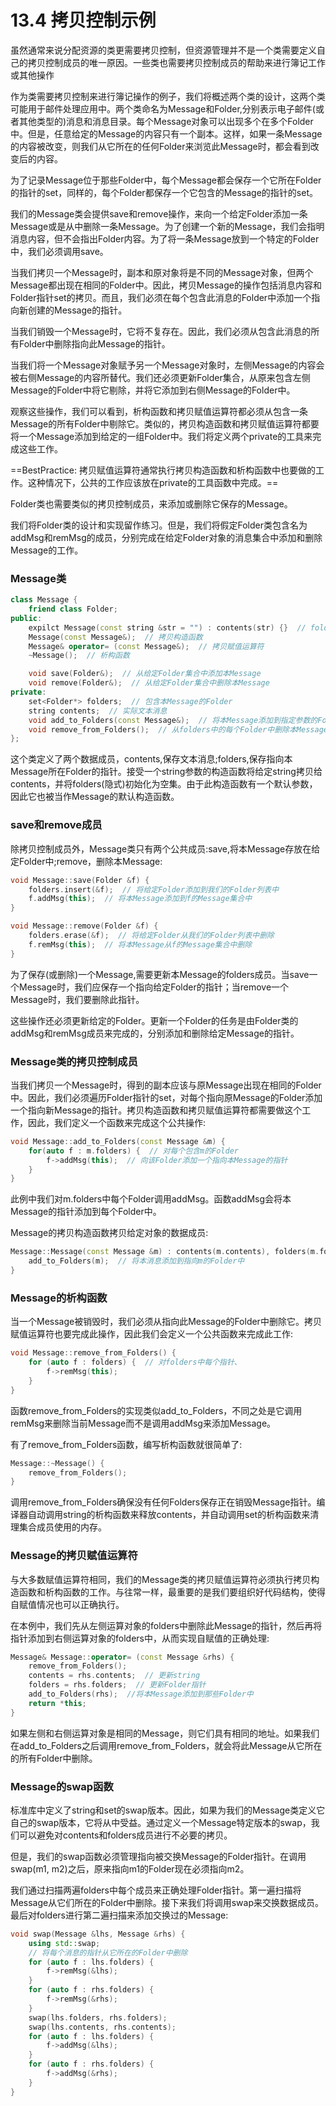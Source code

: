 # 13.4 拷贝控制示例
虽然通常来说分配资源的类更需要拷贝控制，但资源管理并不是一个类需要定义自己的拷贝控制成员的唯一原因。一些类也需要拷贝控制成员的帮助来进行簿记工作或其他操作

作为类需要拷贝控制来进行簿记操作的例子，我们将概述两个类的设计，这两个类可能用于邮件处理应用中。两个类命名为Message和Folder,分别表示电子邮件(或者其他类型的)消息和消息目录。每个Message对象可以出现多个在多个Folder中。但是，任意给定的Message的内容只有一个副本。这样，如果一条Message的内容被改变，则我们从它所在的任何Folder来浏览此Message时，都会看到改变后的内容。

为了记录Message位于那些Folder中，每个Message都会保存一个它所在Folder的指针的set，同样的，每个Folder都保存一个它包含的Message的指针的set。

我们的Message类会提供save和remove操作，来向一个给定Folder添加一条Message或是从中删除一条Message。为了创建一个新的Message，我们会指明消息内容，但不会指出Folder内容。为了将一条Message放到一个特定的Folder中，我们必须调用save。

当我们拷贝一个Message时，副本和原对象将是不同的Message对象，但两个Message都出现在相同的Folder中。因此，拷贝Message的操作包括消息内容和Folder指针set的拷贝。而且，我们必须在每个包含此消息的Folder中添加一个指向新创建的Message的指针。

当我们销毁一个Message时，它将不复存在。因此，我们必须从包含此消息的所有Folder中删除指向此Message的指针。

当我们将一个Message对象赋予另一个Message对象时，左侧Message的内容会被右侧Message的内容所替代。我们还必须更新Folder集合，从原来包含左侧Message的Folder中将它剔除，并将它添加到右侧Message的Folder中。

观察这些操作，我们可以看到，析构函数和拷贝赋值运算符都必须从包含一条Message的所有Folder中剔除它。类似的，拷贝构造函数和拷贝赋值运算符都要将一个Message添加到给定的一组Folder中。我们将定义两个private的工具来完成这些工作。

==BestPractice:
拷贝赋值运算符通常执行拷贝构造函数和析构函数中也要做的工作。这种情况下，公共的工作应该放在private的工具函数中完成。==

Folder类也需要类似的拷贝控制成员，来添加或删除它保存的Message。

我们将Folder类的设计和实现留作练习。但是，我们将假定Folder类包含名为addMsg和remMsg的成员，分别完成在给定Folder对象的消息集合中添加和删除Message的工作。

### Message类
```c++
class Message {
    friend class Folder;
public:
    expilct Message(const string &str = "") : contents(str) {}  // folders被隐式初始化为空集合
    Message(const Message&);  // 拷贝构造函数
    Message& operator= (const Message&);  // 拷贝赋值运算符
    ~Message();  // 析构函数

    void save(Folder&);  // 从给定Folder集合中添加本Message
    void remove(Folder&);  // 从给定Folder集合中删除本Message
private:
    set<Folder*> folders;  // 包含本Message的Folder
    string contents;  // 实际文本消息
    void add_to_Folders(const Message&);  // 将本Message添加到指定参数的Folders中
    void remove_from_Folders();  // 从folders中的每个Folder中删除本Message
};
```

这个类定义了两个数据成员，contents,保存文本消息;folders,保存指向本Message所在Folder的指针。接受一个string参数的构造函数将给定string拷贝给contents，并将folders(隐式)初始化为空集。由于此构造函数有一个默认参数，因此它也被当作Message的默认构造函数。

### save和remove成员
除拷贝控制成员外，Message类只有两个公共成员:save,将本Message存放在给定Folder中;remove，删除本Message:

```c++
void Message::save(Folder &f) {
    folders.insert(&f);  // 将给定Folder添加到我们的Folder列表中
    f.addMsg(this);  // 将本Message添加到f的Message集合中
}

void Message::remove(Folder &f) {
    folders.erase(&f);  // 将给定Folder从我们的Folder列表中删除
    f.remMsg(this);  // 将本Message从f的Message集合中删除
}
```

为了保存(或删除)一个Message,需要更新本Message的folders成员。当save一个Message时，我们应保存一个指向给定Folder的指针；当remove一个Message时，我们要删除此指针。

这些操作还必须更新给定的Folder。更新一个Folder的任务是由Folder类的addMsg和remMsg成员来完成的，分别添加和删除给定Message的指针。

### Message类的拷贝控制成员
当我们拷贝一个Message时，得到的副本应该与原Message出现在相同的Folder中。因此，我们必须遍历Folder指针的set，对每个指向原Message的Folder添加一个指向新Message的指针。拷贝构造函数和拷贝赋值运算符都需要做这个工作，因此，我们定义一个函数来完成这个公共操作:

```c++
void Message::add_to_Folders(const Message &m) {
    for(auto f : m.folders) {  // 对每个包含m的Folder
        f->addMsg(this);  // 向该Folder添加一个指向本Message的指针
    }
}
```

此例中我们对m.folders中每个Folder调用addMsg。函数addMsg会将本Message的指针添加到每个Folder中。

Message的拷贝构造函数拷贝给定对象的数据成员:

```c++
Message::Message(const Message &m) : contents(m.contents), folders(m.folders) {
    add_to_Folders(m);  // 将本消息添加到指向m的Folder中
}
```

### Message的析构函数
当一个Message被销毁时，我们必须从指向此Message的Folder中删除它。拷贝赋值运算符也要完成此操作，因此我们会定义一个公共函数来完成此工作:

```c++
void Message::remove_from_Folders() {
    for (auto f : folders) {  // 对folders中每个指针、
        f->remMsg(this);
    }
}
```

函数remove_from_Folders的实现类似add_to_Folders，不同之处是它调用remMsg来删除当前Message而不是调用addMsg来添加Message。

有了remove_from_Folders函数，编写析构函数就很简单了:

```c++
Message::~Message() {
    remove_from_Folders();
}
```

调用remove_from_Folders确保没有任何Folders保存正在销毁Message指针。编译器自动调用string的析构函数来释放contents，并自动调用set的析构函数来清理集合成员使用的内存。

### Message的拷贝赋值运算符
与大多数赋值运算符相同，我们的Message类的拷贝赋值运算符必须执行拷贝构造函数和析构函数的工作。与往常一样，最重要的是我们要组织好代码结构，使得自赋值情况也可以正确执行。

在本例中，我们先从左侧运算对象的folders中删除此Message的指针，然后再将指针添加到右侧运算对象的folders中，从而实现自赋值的正确处理:

```c++
Message& Message::operator= (const Message &rhs) {
    remove_from_Folders();
    contents = rhs.contents;  // 更新string
    folders = rhs.folders;  // 更新Folder指针
    add_to_Folders(rhs);  //将本Message添加到那些Folder中
    return *this;
}
```

如果左侧和右侧运算对象是相同的Message，则它们具有相同的地址。如果我们在add_to_Folders之后调用remove_from_Folders，就会将此Message从它所在的所有Folder中删除。

###  Message的swap函数
标准库中定义了string和set的swap版本。因此，如果为我们的Message类定义它自己的swap版本，它将从中受益。通过定义一个Message特定版本的swap，我们可以避免对contents和folders成员进行不必要的拷贝。

但是，我们的swap函数必须管理指向被交换Message的Folder指针。在调用swap(m1, m2)之后，原来指向m1的Folder现在必须指向m2。

我们通过扫描两遍folders中每个成员来正确处理Folder指针。第一遍扫描将Message从它们所在的Folder中删除。接下来我们将调用swap来交换数据成员。最后对folders进行第二遍扫描来添加交换过的Message:

```c++
void swap(Message &lhs, Message &rhs) {
    using std::swap;
    // 将每个消息的指针从它所在的Folder中删除
    for (auto f : lhs.folders) {
        f->remMsg(&lhs);
    }
    for (auto f : rhs.folders) {
        f->remMsg(&rhs);
    }
    swap(lhs.folders, rhs.folders);
    swap(lhs.contents, rhs.contents);
    for (auto f : lhs.folders) {
        f->addMsg(&lhs);
    }
    for (auto f : rhs.folders) {
        f->addMsg(&rhs);
    }
}
```
